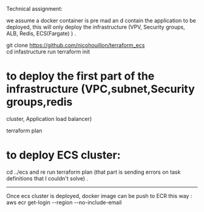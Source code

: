Technical assignment: 

we assume a docker container is pre mad an d contain the application to be deployed, 
this will only deploy the infrastructure (VPV, Security groups, ALB, Redis, ECS(Fargate) ) .

git clone https://github.com/nicohouillon/terraform_ecs  
cd infastructure 
run 
terraform init
# to deploy the first part of the infrastructure (VPC,subnet,Security groups,redis 
cluster,  Application load balancer)

terraform plan  

# to deploy ECS cluster: 
cd ../ecs and re run terraform plan  (that part is sending errors on task definitions that I couldn't solve) .

***

Once ecs cluster is deployed, docker image can be push to ECR this way :
aws ecr get-login --region <your region> --no-include-email